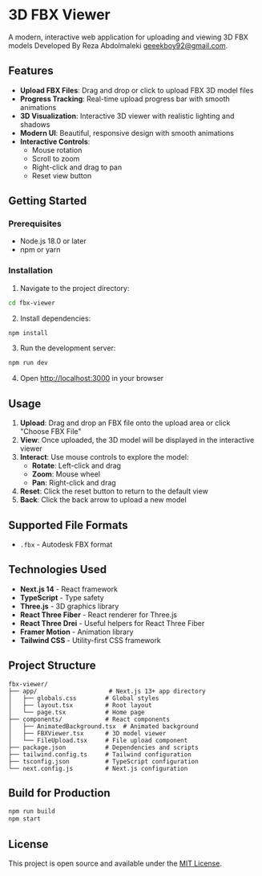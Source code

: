 # 3D FBX Viewer

A modern, interactive web application for uploading and viewing 3D FBX models Developed By Reza Abdolmaleki geeekboy92@gmail.com.

## Features

- **Upload FBX Files**: Drag and drop or click to upload FBX 3D model files
- **Progress Tracking**: Real-time upload progress bar with smooth animations
- **3D Visualization**: Interactive 3D viewer with realistic lighting and shadows
- **Modern UI**: Beautiful, responsive design with smooth animations
- **Interactive Controls**: 
  - Mouse rotation
  - Scroll to zoom
  - Right-click and drag to pan
  - Reset view button

## Getting Started

### Prerequisites

- Node.js 18.0 or later
- npm or yarn

### Installation

1. Navigate to the project directory:
```bash
cd fbx-viewer
```

2. Install dependencies:
```bash
npm install
```

3. Run the development server:
```bash
npm run dev
```

4. Open [http://localhost:3000](http://localhost:3000) in your browser

## Usage

1. **Upload**: Drag and drop an FBX file onto the upload area or click "Choose FBX File"
2. **View**: Once uploaded, the 3D model will be displayed in the interactive viewer
3. **Interact**: Use mouse controls to explore the model:
   - **Rotate**: Left-click and drag
   - **Zoom**: Mouse wheel
   - **Pan**: Right-click and drag
4. **Reset**: Click the reset button to return to the default view
5. **Back**: Click the back arrow to upload a new model

## Supported File Formats

- `.fbx` - Autodesk FBX format

## Technologies Used

- **Next.js 14** - React framework
- **TypeScript** - Type safety
- **Three.js** - 3D graphics library  
- **React Three Fiber** - React renderer for Three.js
- **React Three Drei** - Useful helpers for React Three Fiber
- **Framer Motion** - Animation library
- **Tailwind CSS** - Utility-first CSS framework

## Project Structure

```
fbx-viewer/
├── app/                    # Next.js 13+ app directory
│   ├── globals.css        # Global styles
│   ├── layout.tsx         # Root layout
│   └── page.tsx           # Home page
├── components/            # React components
│   ├── AnimatedBackground.tsx  # Animated background
│   ├── FBXViewer.tsx      # 3D model viewer
│   └── FileUpload.tsx     # File upload component
├── package.json           # Dependencies and scripts
├── tailwind.config.ts     # Tailwind configuration
├── tsconfig.json          # TypeScript configuration
└── next.config.js         # Next.js configuration
```

## Build for Production

```bash
npm run build
npm start
```

## License

This project is open source and available under the [MIT License](LICENSE).